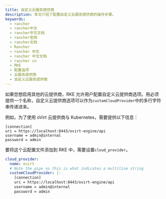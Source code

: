 ```yaml
---
title: 自定义云服务提供商
description: 本文介绍了配置自定义云服务提供商的操作步骤。
keywords:
  - rancher
  - rancher中文
  - rancher中文文档
  - rancher官网
  - rancher文档
  - Rancher
  - rancher 中文
  - rancher 中文文档
  - rancher cn
  - RKE
  - 配置选项
  - 云服务提供商
  - 自定义云服务提供商
---
```


如果您想启用其他的云提供商，RKE 允许用户配置自定义云提供商选项。用必须提供一个名称，自定义云提供商选项可以作为`customCloudProvider`中的多行字符串传递进来。

例如，为了使用 oVirt 云提供商与 Kubernetes，需要提供以下信息：

```
[connection]
uri = https://localhost:8443/ovirt-engine/api
username = admin@internal
password = admin
```

要将这个云配置文件添加到 RKE 中，需要设置`cloud_provider`。

```yaml
cloud_provider:
  name: ovirt
  # Note the pipe as this is what indicates a multiline string
  customCloudProvider: |-
    [connection]
    uri = https://localhost:8443/ovirt-engine/api
    username = admin@internal
    password = admin
```
